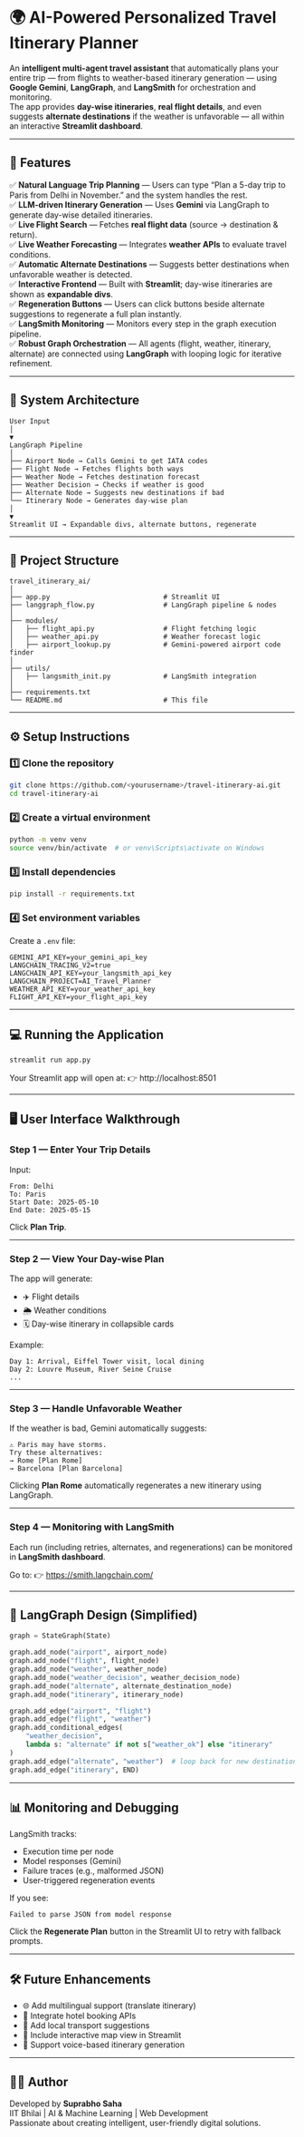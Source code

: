 # 🌍 AI-Powered Personalized Travel Itinerary Planner

An **intelligent multi-agent travel assistant** that automatically plans your entire trip — from flights to weather-based itinerary generation — using **Google Gemini**, **LangGraph**, and **LangSmith** for orchestration and monitoring.  
The app provides **day-wise itineraries**, **real flight details**, and even suggests **alternate destinations** if the weather is unfavorable — all within an interactive **Streamlit dashboard**.

---

## 🚀 Features

✅ **Natural Language Trip Planning** — Users can type “Plan a 5-day trip to Paris from Delhi in November.” and the system handles the rest.  
✅ **LLM-driven Itinerary Generation** — Uses **Gemini** via LangGraph to generate day-wise detailed itineraries.  
✅ **Live Flight Search** — Fetches **real flight data** (source → destination & return).  
✅ **Live Weather Forecasting** — Integrates **weather APIs** to evaluate travel conditions.  
✅ **Automatic Alternate Destinations** — Suggests better destinations when unfavorable weather is detected.  
✅ **Interactive Frontend** — Built with **Streamlit**; day-wise itineraries are shown as **expandable divs**.  
✅ **Regeneration Buttons** — Users can click buttons beside alternate suggestions to regenerate a full plan instantly.  
✅ **LangSmith Monitoring** — Monitors every step in the graph execution pipeline.  
✅ **Robust Graph Orchestration** — All agents (flight, weather, itinerary, alternate) are connected using **LangGraph** with looping logic for iterative refinement.

---

## 🧠 System Architecture

```
User Input
│
▼
LangGraph Pipeline
│
├── Airport Node → Calls Gemini to get IATA codes
├── Flight Node → Fetches flights both ways
├── Weather Node → Fetches destination forecast
├── Weather Decision → Checks if weather is good
├── Alternate Node → Suggests new destinations if bad
└── Itinerary Node → Generates day-wise plan
│
▼
Streamlit UI → Expandable divs, alternate buttons, regenerate
```

---

## 🧩 Project Structure

```
travel_itinerary_ai/
│
├── app.py                            # Streamlit UI
├── langgraph_flow.py                 # LangGraph pipeline & nodes
│
├── modules/
│   ├── flight_api.py                 # Flight fetching logic
│   ├── weather_api.py                # Weather forecast logic
│   ├── airport_lookup.py             # Gemini-powered airport code finder
│
├── utils/
│   ├── langsmith_init.py             # LangSmith integration
│
├── requirements.txt
└── README.md                         # This file
```

---

## ⚙️ Setup Instructions

### 1️⃣ Clone the repository

```bash
git clone https://github.com/<yourusername>/travel-itinerary-ai.git
cd travel-itinerary-ai
```

### 2️⃣ Create a virtual environment

```bash
python -m venv venv
source venv/bin/activate  # or venv\Scripts\activate on Windows
```

### 3️⃣ Install dependencies

```bash
pip install -r requirements.txt
```

### 4️⃣ Set environment variables

Create a `.env` file:

```
GEMINI_API_KEY=your_gemini_api_key
LANGCHAIN_TRACING_V2=true
LANGCHAIN_API_KEY=your_langsmith_api_key
LANGCHAIN_PROJECT=AI_Travel_Planner
WEATHER_API_KEY=your_weather_api_key
FLIGHT_API_KEY=your_flight_api_key
```

---

## 💻 Running the Application

```bash
streamlit run app.py
```

Your Streamlit app will open at:
👉 http://localhost:8501

---

## 🖥️ User Interface Walkthrough

### Step 1 — Enter Your Trip Details  
Input:
```
From: Delhi
To: Paris
Start Date: 2025-05-10
End Date: 2025-05-15
```

Click **Plan Trip**.

---

### Step 2 — View Your Day-wise Plan  
The app will generate:
- ✈️ Flight details  
- 🌦️ Weather conditions  
- 🗓️ Day-wise itinerary in collapsible cards  

Example:
```
Day 1: Arrival, Eiffel Tower visit, local dining
Day 2: Louvre Museum, River Seine Cruise
...
```

---

### Step 3 — Handle Unfavorable Weather  
If the weather is bad, Gemini automatically suggests:
```
⚠️ Paris may have storms.
Try these alternatives:
→ Rome [Plan Rome]
→ Barcelona [Plan Barcelona]
```
Clicking **Plan Rome** automatically regenerates a new itinerary using LangGraph.

---

### Step 4 — Monitoring with LangSmith  
Each run (including retries, alternates, and regenerations) can be monitored in **LangSmith dashboard**.

Go to:
👉 https://smith.langchain.com/

---

## 🔄 LangGraph Design (Simplified)

```python
graph = StateGraph(State)

graph.add_node("airport", airport_node)
graph.add_node("flight", flight_node)
graph.add_node("weather", weather_node)
graph.add_node("weather_decision", weather_decision_node)
graph.add_node("alternate", alternate_destination_node)
graph.add_node("itinerary", itinerary_node)

graph.add_edge("airport", "flight")
graph.add_edge("flight", "weather")
graph.add_conditional_edges(
    "weather_decision",
    lambda s: "alternate" if not s["weather_ok"] else "itinerary"
)
graph.add_edge("alternate", "weather")  # loop back for new destination
graph.add_edge("itinerary", END)
```

---

## 📊 Monitoring and Debugging

LangSmith tracks:
- Execution time per node  
- Model responses (Gemini)
- Failure traces (e.g., malformed JSON)
- User-triggered regeneration events  

If you see:
```
Failed to parse JSON from model response
```
Click the **Regenerate Plan** button in the Streamlit UI to retry with fallback prompts.

---

## 🛠️ Future Enhancements

- 🌐 Add multilingual support (translate itinerary)
- 🏨 Integrate hotel booking APIs
- 🚗 Add local transport suggestions
- 📍 Include interactive map view in Streamlit
- 🧭 Support voice-based itinerary generation

---

## 👨‍💻 Author

Developed by **Suprabho Saha**  
IIT Bhilai | AI & Machine Learning | Web Development  
Passionate about creating intelligent, user-friendly digital solutions.
